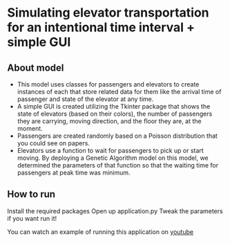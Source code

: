 # Simulating elevator transportation for an intentional time interval + simple GUI
## About model
- This model uses classes for passengers and elevators to create instances of each that store related data for them like the arrival time of passenger and state of the elevator at any time.
- A simple GUI is created utilizing the Tkinter package that shows the state of elevators (based on their colors), the number of passengers they are carrying, moving direction, and the floor they are, at the moment.
- Passengers are created randomly based on a Poisson distribution that you could see on papers.
- Elevators use a function to wait for passengers to pick up or start moving. By deploying a Genetic Algorithm model on this model, we determined the parameters of that function so that the waiting time for passengers at peak time was minimum.

## How to run
Install the required packages
Open up application.py
Tweak the parameters if you want
run it!

You can watch an example of running this application on [youtube](https://www.youtube.com/watch?v=J0lqZi_s7V0)

